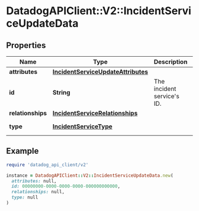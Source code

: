 # DatadogAPIClient::V2::IncidentServiceUpdateData

## Properties

| Name              | Type                                                                      | Description                    | Notes                           |
| ----------------- | ------------------------------------------------------------------------- | ------------------------------ | ------------------------------- |
| **attributes**    | [**IncidentServiceUpdateAttributes**](IncidentServiceUpdateAttributes.md) |                                | [optional]                      |
| **id**            | **String**                                                                | The incident service&#39;s ID. | [optional]                      |
| **relationships** | [**IncidentServiceRelationships**](IncidentServiceRelationships.md)       |                                | [optional]                      |
| **type**          | [**IncidentServiceType**](IncidentServiceType.md)                         |                                | [default to &#39;services&#39;] |

## Example

```ruby
require 'datadog_api_client/v2'

instance = DatadogAPIClient::V2::IncidentServiceUpdateData.new(
  attributes: null,
  id: 00000000-0000-0000-0000-000000000000,
  relationships: null,
  type: null
)
```

